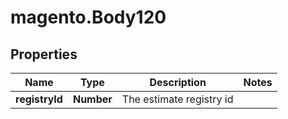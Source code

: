 # magento.Body120

## Properties
Name | Type | Description | Notes
------------ | ------------- | ------------- | -------------
**registryId** | **Number** | The estimate registry id | 


